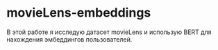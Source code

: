 # movieLens-embeddings
В этой работе я исследую датасет movieLens и использую BERT для нахождения эмбеддингов пользователей.

